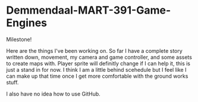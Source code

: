 # Demmendaal-MART-391-Game-Engines
Milestone!


Here are the things I've been working on. So far I have a complete story written down, movement, my camera and game controller, and some assets to create maps with. Player sprite will definitly change if I can help it, this is just a stand in for now. I think I am a little behind scehedule but I feel like I can make up that time once I get more comfortable with the ground works stuff.

I also have no idea how to use GitHub.
